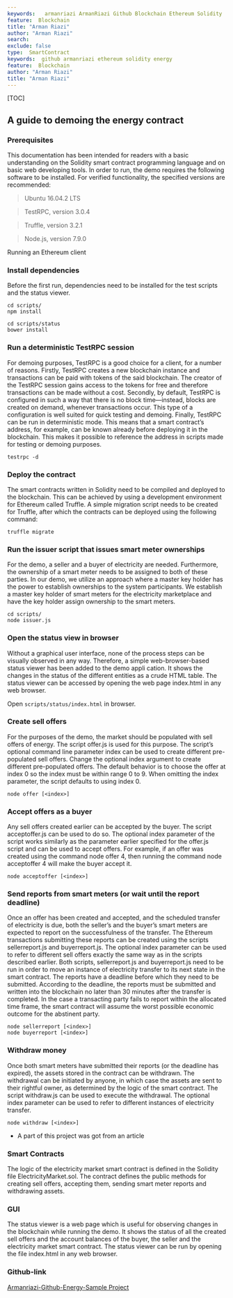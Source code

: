 ```yaml
---
keywords:   armanriazi ArmanRiazi Github Blockchain Ethereum Solidity
feature:  Blockchain 
title: "Arman Riazi"
author: "Arman Riazi"
search:
exclude: false
type:  SmartContract
keywords:  github armanriazi ethereum solidity energy
feature:  Blockchain
author: "Arman Riazi"
title: "Arman Riazi"
---
```

[TOC]

## A guide to demoing the energy contract

### Prerequisites
This documentation has been intended for readers with a basic understanding on the Solidity smart contract programming language and on basic web developing tools. In order to run,
the demo requires the following software to be installed. For verified functionality, the specified versions are recommended:

> Ubuntu 16.04.2 LTS

> TestRPC, version 3.0.4

> Truffle, version 3.2.1

> Node.js, version 7.9.0


Running an Ethereum client

### Install dependencies

Before the first run, dependencies need to be installed for the test scripts and the status viewer.

```shell
cd scripts/
npm install
```

```shell
cd scripts/status
bower install
```

### Run a deterministic TestRPC session

For demoing purposes, TestRPC is a good choice for a client, for a number of reasons. Firstly, TestRPC creates a new blockchain instance and transactions can be paid with tokens of the
said blockchain. The creator of the TestRPC session gains access to the tokens for free and
therefore transactions can be made without a cost. Secondly, by default, TestRPC is configured
in such a way that there is no block time—instead, blocks are created on demand, whenever
transactions occur. This type of a configuration is well suited for quick testing and demoing.
Finally, TestRPC can be run in deterministic mode. This means that a smart contract’s address,
for example, can be known already before deploying it in the blockchain. This makes it possible to reference the address in scripts made for testing or demoing purposes.

```shell
testrpc -d
```

### Deploy the contract

The smart contracts written in Solidity need to be compiled and deployed to the blockchain.
This can be achieved by using a development environment for Ethereum called Truffle. A simple migration script needs to be created for Truffle, after which the contracts can be deployed
using the following command:

```shell
truffle migrate
```

### Run the issuer script that issues smart meter ownerships

For the demo, a seller and a buyer of electricity are needed. Furthermore, the ownership of a
smart meter needs to be assigned to both of these parties. In our demo, we utilize an approach
where a master key holder has the power to establish ownerships to the system participants.
We establish a master key holder of smart meters for the electricity marketplace and have the
key holder assign ownership to the smart meters.

```shell
cd scripts/
node issuer.js
```

### Open the status view in browser

Without a graphical user interface, none of the process steps can be visually observed in any
way. Therefore, a simple web-browser-based status viewer has been added to the demo appli
cation. It shows the changes in the status of the different entities as a crude HTML table. The
status viewer can be accessed by opening the web page index.html in any web browser.

Open `scripts/status/index.html` in browser.

### Create sell offers

For the purposes of the demo, the market should be populated with sell offers of energy. The
script offer.js is used for this purpose. The script’s optional command line parameter index can
be used to create different pre-populated sell offers. Change the optional index argument to create different pre-populated offers. The default behavior is to choose the offer at index 0 so the index must be within range 0 to 9.
When omitting the index parameter, the script defaults to using index 0.

```shell
node offer [<index>]
```

### Accept offers as a buyer

Any sell offers created earlier can be accepted by the buyer. The script acceptoffer.js can be
used to do so. The optional index parameter of the script works similarly as the parameter earlier specified for the offer.js script and can be used to accept offers. For example, if an offer was
created using the command node offer 4, then running the command node acceptoffer 4 will
make the buyer accept it.

```shell
node acceptoffer [<index>]
```

### Send reports from smart meters (or wait until the report deadline)

Once an offer has been created and accepted, and the scheduled transfer of electricity is due,
both the seller’s and the buyer’s smart meters are expected to report on the successfulness of
the transfer. The Ethereum transactions submitting these reports can be created using the
scripts sellerreport.js and buyerreport.js. The optional index parameter can be used to refer to
different sell offers exactly the same way as in the scripts described earlier. Both scripts, sellerreport.js and buyerreport.js need to be run in order to move an instance of electricity transfer
to its next state in the smart contract.
The reports have a deadline before which they need to be submitted. According to the deadline, the reports must be submitted and written into the blockchain no later than 30 minutes
after the transfer is completed. In the case a transacting party fails to report within the allocated time frame, the smart contract will assume the worst possible economic outcome for the
abstinent party.

```shell
node sellerreport [<index>]
node buyerreport [<index>]
```

### Withdraw money

Once both smart meters have submitted their reports (or the deadline has expired), the assets
stored in the contract can be withdrawn. The withdrawal can be initiated by anyone, in which
case the assets are sent to their rightful owner, as determined by the logic of the smart contract. The script withdraw.js can be used to execute the withdrawal. The optional index parameter can be used to refer to different instances of electricity transfer.

```shell
node withdraw [<index>]
```

* A part of this project was got from an article 

### Smart Contracts

The logic of the electricity market smart contract is defined in the Solidity file ElectricityMarket.sol. The contract defines the public methods for creating sell offers, accepting them, sending smart meter reports and withdrawing assets.

### GUI
The status viewer is a web page which is useful for observing changes in the blockchain while
running the demo. It shows the status of all the created sell offers and the account balances of
the buyer, the seller and the electricity market smart contract. The status viewer can be run by
opening the file index.html in any web browser.

### Github-link
[Armanriazi-Github-Energy-Sample Project](https://github.com/armanriazi/armanriazi-ethereum-marketplace-in-energy)
